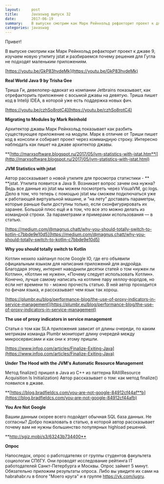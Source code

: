 ```yaml
---
layout:     post
title:      Javaswag выпуск 32
date:       2017-06-19
summary: 	В выпуске смотрим как Марк Рейнхольд рефакторит проект к джаве 9, изучаем новую утилиты jstat и разбираемся почему решения для Гугла не подходят маленьким приложениям.
categories: javaswag
---
```


Привет!

В выпуске смотрим как Марк Рейнхольд рефакторит проект к джаве 9, изучаем новую утилиту jstat и разбираемся почему решения для Гугла не подходят маленьким приложениям.

[https://youtu.be/GkP83hvdeMk](https://youtu.be/GkP83hvdeMk)

**Real World Java 9 by Trisha Gee**

Триша Ги, девелопер-адвокат из компании Jetbrains показывает, как отрефакторить приложение с восьмой джавы на девятую. Триша пишет код в Inteliji IDEA, в которой уже есть поддержка новых фич.

[https://youtu.be/czhSo8rotC4](https://youtu.be/czhSo8rotC4)

**Migrating to Modules by Mark Reinhold**

Архитектор джавы Марк Рейнхольд показывает как разбить существующее приложение на модули. Марк в отличие от Триши пишет код в консоли и собирает проект через коммандную строку. Интересно наблюдать как пишет на джаве архитектор джавы.

**[http://marxsoftware.blogspot.ru/2017/05/jvm-statistics-with-jstat.htm**l](http://marxsoftware.blogspot.ru/2017/05/jvm-statistics-with-jstat.html)

**JVM Statistics with jstat**

Автор рассказывает о новой утилите для просмотра статистики - ** **jstat.  Утилита появится в Java 9. Возникает вопрос зачем она нужна? Ведь все данные из jstat мы можем посмотреть через VisualVM, gc:logs. Дело в том, что теперь с помощью jstat мы сможем подключаться уже к работающей виртуальной машине, и "на лету" доставать параметры, которые раньше были доступны только, если сконфигурировать их заранее.  Большой плюс ещё и в том, что все это можно делать из командной строки. За параметрами и примерами использования — в статью.

[https://medium.com/@magnus.chatt/why-you-should-totally-switch-to-kotlin-c7bbde9e10d5](https://medium.com/@magnus.chatt/why-you-should-totally-switch-to-kotlin-c7bbde9e10d5)

**Why you should totally switch to Kotlin**

Котлин нехило хайпанул после Google IO, где его объявили официальным языком для написания приложений для андройда. Благодаря этому, интернет наводнили десятки статей о том «нужен ли Котлин», «Котлин не нужен», «Почему следует использовать Котлин». Конечно, лучше самому написать на котлине пару хеллоу-ворлдов, но если нет времени то - можно прочесть статью. В ней автор проходится по фичам языка, и рассказывает чем язык так хорош. 

[https://plumbr.eu/blog/performance-blog/the-use-of-proxy-indicators-in-service-management](https://plumbr.eu/blog/performance-blog/the-use-of-proxy-indicators-in-service-management)

**The use of proxy indicators in service management**

Статья о том как SLA приложения зависит от длины очереди, по каким метрикам команда Plumbr мониторит длину очередей между микросервисами и как они к этому пришли.

[https://www.infoq.com/articles/Finalize-Exiting-Java](https://www.infoq.com/articles/Finalize-Exiting-Java)

**Under The Hood with the JVM's Automatic Resource Management**

Метод finalize() пришел в Java из С++ из паттерна RAII(Resource Acquisition Is Initialization) Автор рассказывает о том: как метод finalize() появился в джаве.

**[https://blog.bradfieldcs.com/you-are-not-google-84912cf44af**b](https://blog.bradfieldcs.com/you-are-not-google-84912cf44afb)

**You Are Not Google**

Вашим данным скорее всего подойдет обычная SQL база данных. Не согласны? Добро пожаловать в статью, в которой автор рассказывает почему вам не нужны большинство популярных highload решений.

**[http://sgiz.mobi/s3/63243b734400** ](http://sgiz.mobi/s3/63243b734400)

**Опрос**

Напоследок, опрос о работодателях от группы студентов факультета социологии СПбГУ. Они проводят исследование рейтинга IT работодателей Санкт-Петербурга и Москвы. Опрос займет 5 минут. Обязательно приложим результаты опроса. Либо вы увидите их сами на habrahabr.ru в блоге "Моего круга" и в группе https://vk.com/jugru.


